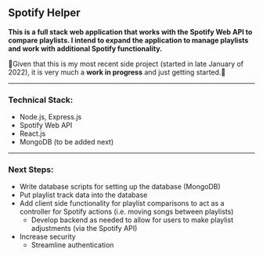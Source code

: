 ## Spotify Helper

**This is a full stack web application that works with the Spotify Web API to compare playlists. I intend to expand the application to manage playlists and work with additional Spotify functionality.**

🚧Given that this is my most recent side project (started in late January of 2022), it is very much a **work in progress** and just getting started.🚧

<hr>

### Technical Stack:

- Node.js, Express.js
- Spotify Web API
- React.js
- MongoDB (to be added next)

<hr>

### Next Steps:
- Write database scripts for setting up the database (MongoDB)
- Put playlist track data into the database
- Add client side functionality for playlist comparisons to act as a controller for Spotify actions (i.e. moving songs between playlists)
  - Develop backend as needed to allow for users to make playlist adjustments (via the Spotify API)
- Increase security
  - Streamline authentication

